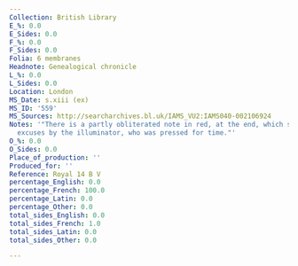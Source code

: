 ```yaml
---
Collection: British Library
E_%: 0.0
E_Sides: 0.0
F_%: 0.0
F_Sides: 0.0
Folia: 6 membranes
Headnote: Genealogical chronicle
L_%: 0.0
L_Sides: 0.0
Location: London
MS_Date: s.xiii (ex)
MS_ID: '559'
MS_Sources: http://searcharchives.bl.uk/IAMS_VU2:IAMS040-002106924
Notes: '"There is a partly obliterated note in red, at the end, which seems to contain
  excuses by the illuminator, who was pressed for time."'
O_%: 0.0
O_Sides: 0.0
Place_of_production: ''
Produced_for: ''
Reference: Royal 14 B V
percentage_English: 0.0
percentage_French: 100.0
percentage_Latin: 0.0
percentage_Other: 0.0
total_sides_English: 0.0
total_sides_French: 1.0
total_sides_Latin: 0.0
total_sides_Other: 0.0

---
```

